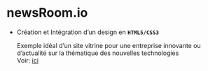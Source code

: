 # newsRoom.io  

* Création et Intégration d’un design en **`HTML5/CSS3`**  

  Exemple idéal d’un site vitrine pour une entreprise innovante ou d’actualité sur la thématique des nouvelles technologies  
  Voir: [ici](https://dondes17.github.io/newsRoom.io/)
